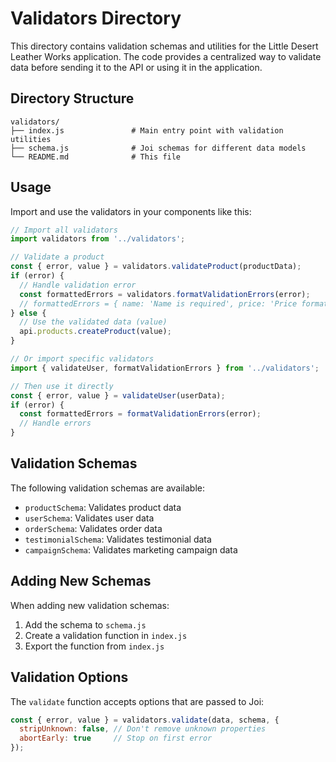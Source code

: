 # Validators Directory

This directory contains validation schemas and utilities for the Little Desert Leather Works application. The code provides a centralized way to validate data before sending it to the API or using it in the application.

## Directory Structure

```
validators/
├── index.js               # Main entry point with validation utilities
├── schema.js              # Joi schemas for different data models
└── README.md              # This file
```

## Usage

Import and use the validators in your components like this:

```javascript
// Import all validators
import validators from '../validators';

// Validate a product
const { error, value } = validators.validateProduct(productData);
if (error) {
  // Handle validation error
  const formattedErrors = validators.formatValidationErrors(error);
  // formattedErrors = { name: 'Name is required', price: 'Price format is invalid' }
} else {
  // Use the validated data (value)
  api.products.createProduct(value);
}

// Or import specific validators
import { validateUser, formatValidationErrors } from '../validators';

// Then use it directly
const { error, value } = validateUser(userData);
if (error) {
  const formattedErrors = formatValidationErrors(error);
  // Handle errors
}
```

## Validation Schemas

The following validation schemas are available:

- `productSchema`: Validates product data
- `userSchema`: Validates user data
- `orderSchema`: Validates order data
- `testimonialSchema`: Validates testimonial data
- `campaignSchema`: Validates marketing campaign data

## Adding New Schemas

When adding new validation schemas:

1. Add the schema to `schema.js`
2. Create a validation function in `index.js`
3. Export the function from `index.js`

## Validation Options

The `validate` function accepts options that are passed to Joi:

```javascript
const { error, value } = validators.validate(data, schema, {
  stripUnknown: false, // Don't remove unknown properties
  abortEarly: true     // Stop on first error
});
```
